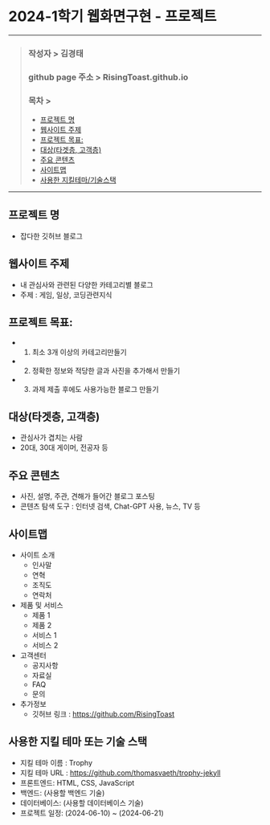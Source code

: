 # 2024-1학기 웹화면구현 - 프로젝트
---
> ### 작성자 > 김경태
> ### github page 주소 > RisingToast.github.io
>
> ### 목차 >
> - [프로젝트 명](#프로젝트-명)
> - [웹사이트 주제](#웹사이트-주제)
> - [프로젝트 목표:](#프로젝트-목표)
> - [대상(타겟층, 고객층)](#대상타겟층-고객층)
> - [주요 콘텐츠](#주요-콘텐츠)
> - [사이트맵](#사이트맵)
> - [사용한 지킬테마/기술스택](#사용한-지킬-테마-또는-기술-스택)
---

## 프로젝트 명
- 잡다한 깃허브 블로그

## 웹사이트 주제
- 내 관심사와 관련된 다양한 카테고리별 블로그
- 주제 : 게임, 일상, 코딩관련지식

## 프로젝트 목표:
- 1. 최소 3개 이상의 카테고리만들기
- 2. 정확한 정보와 적당한 글과 사진을 추가해서 만들기
- 3. 과제 제출 후에도 사용가능한 블로그 만들기

## 대상(타겟층, 고객층) 
- 관심사가 겹치는 사람
- 20대, 30대 게이머, 전공자 등

## 주요 콘텐츠
- 사진, 설명, 주관, 견해가 들어간 블로그 포스팅
- 콘텐츠 탐색 도구 : 인터넷 검색, Chat-GPT 사용, 뉴스, TV 등

## 사이트맵
- 사이트 소개
  - 인사말
  - 연혁
  - 조직도
  - 연락처
- 제품 및 서비스
  - 제품 1
  - 제품 2
  - 서비스 1
  - 서비스 2
- 고객센터
  - 공지사항
  - 자료실
  - FAQ
  - 문의
- 추가정보
  - 깃허브 링크 : https://github.com/RisingToast

## 사용한 지킬 테마 또는 기술 스택
- 지킬 테마 이름 : Trophy
- 지킬 테마 URL : https://github.com/thomasvaeth/trophy-jekyll
- 프론트엔드: HTML, CSS, JavaScript
- 백엔드: (사용할 백엔드 기술)
- 데이터베이스: (사용할 데이터베이스 기술)
- 프로젝트 일정: (2024-06-10) ~ (2024-06-21)
